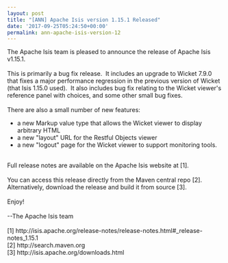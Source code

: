 ```yaml
---
layout: post
title: "[ANN] Apache Isis version 1.15.1 Released"
date: '2017-09-25T05:24:50+00:00'
permalink: ann-apache-isis-version-12
---
```

<div>The Apache Isis team is pleased to announce the release of Apache Isis v1.15.1.</div> 
  <div><br /></div> 
  <div>This is primarily a bug fix release. &nbsp;It includes an upgrade to Wicket 7.9.0 that fixes a major performance regression in the previous version of Wicket (that Isis 1.15.0 used). &nbsp;It also includes bug fix relating to the Wicket viewer's reference panel with choices, and some other small bug fixes.</div> 
  <div><br /></div> 
  <div>There are also a small number of new features:</div> 
  <div> 
    <ul> 
      <li>a new Markup value type that allows the Wicket viewer to display arbitrary HTML</li> 
      <li>a new &quot;layout&quot; URL for the Restful Objects viewer</li> 
      <li>a new &quot;logout&quot; page for the Wicket viewer to support monitoring tools.</li> 
    </ul> 
  </div> 
  <div><br /></div> 
  <div>Full release notes are available on the Apache Isis website at [1].</div> 
  <div><br /></div> 
  <div>You can access this release directly from the Maven central repo [2].</div> 
  <div>Alternatively, download the release and build it from source [3].</div> 
  <div><br /></div> 
  <div>Enjoy!</div> 
  <div><br /></div> 
  <div>--The Apache Isis team</div> 
  <div><br /></div> 
  <div>[1] http://isis.apache.org/release-notes/release-notes.html#_release-notes_1.15.1</div> 
  <div>[2] http://search.maven.org</div> 
  <div>[3] http://isis.apache.org/downloads.html</div>
